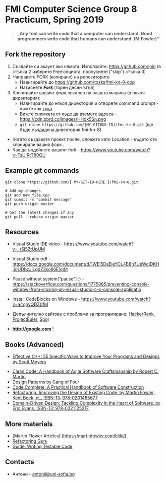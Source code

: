 # FMI Computer Science Group 8 Practicum, Spring 2019

> **„Any fool can write code that a computer can understand. Good programmers write code that humans can understand. (M.Fowler)“**


## Fork the repository
1. Създайте си акаунт ако нямата. Използайте:  <a href="https://github.com/join" target="_blank">https://github.com/join</a> (в стъпка 2 изберете Free опцията, пропуснете ("skip") стъпка 3)
2. Направете FORK (копиране) на репозиторито
   - Навигирайте до https://github.com/tozka/fmi-kn-8-oop 
   - Натиснете ***Fork*** (горен десен ъгъл)
3. Клонирайте вашият форк локално на вашата машина (в някоя директория):
   - Навигирайте до някоя директория и отворете command prompt - вижте как [тука](https://i.kinja-img.com/gawker-media/image/upload/s--EEI7Uye1--/c_scale,fl_progressive,q_80,w_800/dps1xekz8eyscjw20u3v.mp4)
   - Вижте снимката от къде да вземете адреса - https://cdn.pbrd.co/images/HHdx5Sn.png 
   - `git clone https://github.com/[MY-GITHUB-ID]/fmi-kn-8.git` (ще бъде създадена директория fmi-kn-8)
- Когато създавате проект после, сложете като Location -  където сте клонирали вашия форк .
- Как да ъпдейнете вашият fork - https://www.youtube.com/watch?v=TsUIRtT80QU

## Example git commands
```
git clone https://github.com/[ MY-GIT-ID-HERE ]/fmi-kn-8.git

# Add my changes 
git add new_file.cpp
git commit -m "commit message"
git push origin master

# Get the latest changes if any 
git pull --rebase origin master

```


## Resources
- Visual Studio IDE video - https://www.youtube.com/watch?v=_r5i5ZtUpUM
- Visual Studio pdf - https://docs.google.com/document/d/1WEI5DeEieYOL4B8n7UeWcIDKHJdUDbzJlLgdZ3so66E/edit
- Pause without system(“pause”) :) - https://stackoverflow.com/questions/1775865/preventing-console-window-from-closing-on-visual-studio-c-c-console-applicatio
- Install CodeBlocks on Windows - https://www.youtube.com/watch?v=a4qnvQDZ0fM 

- Допълнително сайтове с проблеми за програмиране: 
   [HackerRank](https://www.hackerrank.com/domains/cpp?filters%5Bsubdomains%5D%5B%5D=cpp-introduction), [ProjectEuler](https://projecteuler.net/archives), [Spoj](https://www.spoj.com/problems/classical)
   
- **http://google.com** !

## Books (Advanced)
- [Effective C++: 55 Specific Ways to Improve Your Programs and Designs by Scott Meyers](https://www.amazon.com/Effective-Specific-Improve-Programs-Designs/dp/0321334876)
* [Clean Code: A Handbook of Agile Software Craftsmanship by Robert C. Martin](https://www.amazon.com/Clean-Code-Handbook-Software-Craftsmanship/dp/0132350882/ref=pd_sim_14_2?_encoding=UTF8&pd_rd_i=0132350882&pd_rd_r=CSRZ53FHHWHFCMCF6MDM&pd_rd_w=xYIco&pd_rd_wg=rBa0f&psc=1&refRID=CSRZ53FHHWHFCMCF6MDM)
* [Design Patterns by Gang of Four](https://martinfowler.com/bliki/GangOfFour.html)
* [Code Complete: A Practical Handbook of Software Construction](https://www.amazon.com/gp/product/0735619670?ie=UTF8&tag=martinfowlerc-20&linkCode=as2&camp=1789&creative=9325&creativeASIN=0735619670)
* [Refactoring: Improving the Design of Existing Code, by Martin Fowler, Kent Beck, et., ISBN-13: 978-0201485677](https://www.amazon.com/Refactoring-Improving-Design-Existing-Code/dp/0201485672/ref=sr_1_1?s=books&ie=UTF8&qid=1487499997&sr=1-1&keywords=Refactoring%3A+Improving+the+Design+of+Existing+Code) 
* [Domain-Driven Design: Tackling Complexity in the Heart of Software, by Eric Evans, ISBN-13: 978-0321125217](https://www.amazon.com/Domain-Driven-Design-Tackling-Complexity-Software/dp/0321125215)


## More materials
* [Martin Flower Articles] (https://martinfowler.com/bliki/)
* [Refactoring Guru](https://refactoring.guru/)
* [Guide: Writing Testable Code](http://misko.hevery.com/code-reviewers-guide/)


## Contacts

- Антони - antonii@uni-sofia.bg
